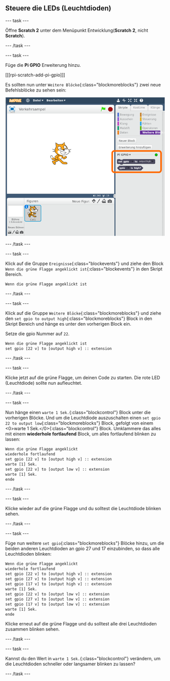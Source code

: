 ## Steuere die LEDs (Leuchtdioden)

\--- task \---

Öffne **Scratch 2** unter dem Menüpunkt Entwicklung(**Scratch 2**, nicht **Scratch**).

\--- /task \---

\--- task \---

Füge die **Pi GPIO** Erweiterung hinzu.

[[[rpi-scratch-add-pi-gpio]]]

Es sollten nun unter `Weitere Blöcke`{:class="blockmoreblocks"} zwei neue Befehlsblöcke zu sehen sein:

![pi gpio Blöcke in ](images/scratch2-1-annotated.png)

\--- /task \---

\--- task \---

Klick auf die Gruppe `Ereignisse`{:class="blockevents"} und ziehe den Block `Wenn die grüne Flagge angeklickt ist`{:class="blockevents"} in den Skript Bereich.

```blocks
Wenn die grüne Flagge angeklickt ist
```

\--- /task \---

\--- task \---

Klick auf die Gruppe `Weitere Blöcke`{:class="blockmoreblocks"} und ziehe den `set gpio to output high`{:class="blockmoreblocks"} Block in den Skript Bereich und hänge es unter den vorherigen Block ein.

Setze die gpio Nummer auf `22`.

```blocks
Wenn die grüne Flagge angeklickt ist
set gpio [22 v] to [output high v] :: extension
```

\--- /task \---

\--- task \---

Klicke jetzt auf die grüne Flagge, um deinen Code zu starten. Die rote LED (Leuchtdiode) sollte nun aufleuchtet.

\--- /task \---

\--- task \---

Nun hänge einen `warte 1 Sek.`{:class="blockcontrol"} Block unter die vorherigen Blöcke. Und um die Leuchtdiode auszuschalten einen `set gpio 22 to output low`{:class="blockmoreblocks"} Block, gefolgt von einem <0>warte 1 Sek.</0>{:class="blockcontrol"} Block. Umklammere das alles mit einem **wiederhole fortlaufend** Block, um alles fortlaufend blinken zu lassen:

```blocks
Wenn die grüne Flagge angeklickt
wiederhole fortlaufend
set gpio [22 v] to [output high v] :: extension
warte [1] Sek.
set gpio [22 v] to [output low v] :: extension
warte [1] Sek.
ende
```

\--- /task \---

\--- task \---

Klicke wieder auf die grüne Flagge und du solltest die Leuchtdiode blinken sehen.

\--- /task \---

\--- task \---

Füge nun weitere `set gpio`{:class="blockmoreblocks"} Blöcke hinzu, um die beiden anderen Leuchtdioden an gpio 27 und 17 einzubinden, so dass alle Leuchtdioden blinken:

```blocks
Wenn die grüne Flagge angeklickt
wiederhole fortlaufend
set gpio [22 v] to [output high v] :: extension
set gpio [27 v] to [output high v] :: extension
set gpio [17 v] to [output high v] :: extension
warte [1] Sek.
set gpio [22 v] to [output low v] :: extension
set gpio [27 v] to [output low v] :: extension
set gpio [17 v] to [output low v] :: extension
warte [1] Sek.
ende
```

Klicke erneut auf die grüne Flagge und du solltest alle drei Leuchtdioden zusammen blinken sehen.

\--- /task \---

\--- task \---

Kannst du den Wert in `warte 1 Sek.`{:class="blockcontrol"} verändern, um die Leuchtdioden schneller oder langsamer blinken zu lassen?

\--- /task \---